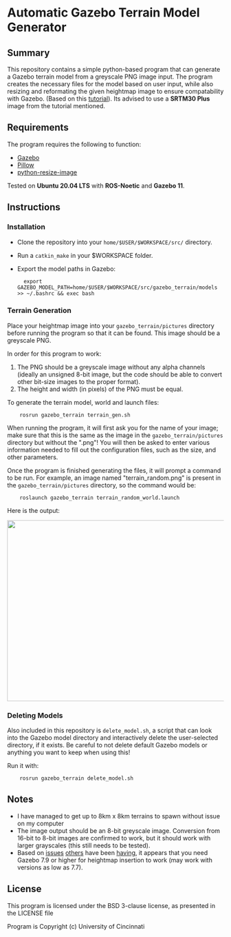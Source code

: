 # Automatic Gazebo Terrain Model Generator

## Summary

This repository contains a simple python-based program that can generate a Gazebo terrain model from a greyscale PNG image input. The program creates the necessary files for the model based on user input, while also resizing and reformating the given heightmap image to ensure compatability with Gazebo. (Based on this [tutorial](https://github.com/AS4SR/general_info/wiki/Creating-Heightmaps-for-Gazebo)). Its advised to use a **SRTM30 Plus** image from the tutorial mentioned.

## Requirements

The program requires the following to function:
* [Gazebo](http://gazebosim.org/)
* [Pillow](http://pillow.readthedocs.io/en/3.0.x/index.html)
* [python-resize-image](https://pypi.python.org/pypi/python-resize-image)

Tested on **Ubuntu 20.04 LTS** with **ROS-Noetic** and **Gazebo 11**.

## Instructions

### Installation

* Clone the repository into your `home/$USER/$WORKSPACE/src/` directory.

* Run a `catkin_make` in your $WORKSPACE folder.

* Export the model paths in Gazebo:

        export GAZEBO_MODEL_PATH=home/$USER/$WORKSPACE/src/gazebo_terrain/models >> ~/.bashrc && exec bash


### Terrain Generation

Place your heightmap image into your `gazebo_terrain/pictures` directory before running the program so that it can be found. This image should be a greyscale PNG.

In order for this program to work:

  1. The PNG should be a greyscale image without any alpha channels (ideally an unsigned 8-bit image, but the code should be able to convert other bit-size images to the proper format).
  2. The height and width (in pixels) of the PNG must be equal.

To generate the terrain model, world and launch files:

        rosrun gazebo_terrain terrain_gen.sh


When running the program, it will first ask you for the name of your image; make sure that this is the same as the image in the `gazebo_terrain/pictures` directory but without the ".png"! You will then be asked to enter various information needed to fill out the configuration files, such as the size, and other parameters.

Once the program is finished generating the files, it will prompt a command to be run. For example, an image named "terrain_random.png" is present in the `gazebo_terrain/pictures` directory, so the command would be:


        roslaunch gazebo_terrain terrain_random_world.launch

Here is the output:

<img src="https://user-images.githubusercontent.com/45683974/94947425-407a6e80-04fb-11eb-860e-52164d57af1a.jpg" width="900" height="420">

### Deleting Models

Also included in this repository is `delete_model.sh`, a script that can look into the Gazebo model directory and interactively delete the user-selected directory, if it exists. Be careful to not delete default Gazebo models or anything you want to keep when using this!

Run it with:

        rosrun gazebo_terrain delete_model.sh

## Notes

* I have managed to get up to 8km x 8km terrains to spawn without issue on my computer
* The image output should be an 8-bit greyscale image. Conversion from 16-bit to 8-bit images are confirmed to work, but it should work with larger grayscales (this still needs to be tested).
* Based on [issues](http://answers.gazebosim.org/question/17984/heightmap-insertion-unsuccessful-with-gazebo-7/) [others](http://answers.gazebosim.org/question/16319/gazebo-700-crash-on-heightmap-insertion/) have been [having](https://github.com/MatthewVerbryke/gazebo_terrain/issues/1), it appears that you need Gazebo 7.9 or higher for heightmap insertion to work (may work with versions as low as 7.7).

## License

This program is licensed under the BSD 3-clause license, as presented in the LICENSE file

Program is Copyright (c) University of Cincinnati

